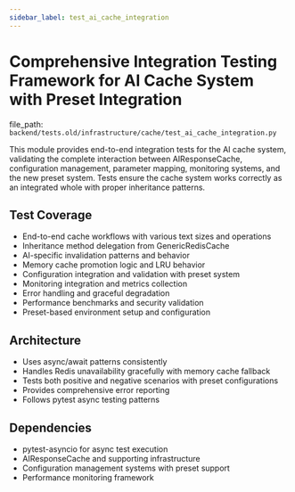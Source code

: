 ```yaml
---
sidebar_label: test_ai_cache_integration
---
```


# Comprehensive Integration Testing Framework for AI Cache System with Preset Integration

  file_path: `backend/tests.old/infrastructure/cache/test_ai_cache_integration.py`

This module provides end-to-end integration tests for the AI cache system,
validating the complete interaction between AIResponseCache, configuration management,
parameter mapping, monitoring systems, and the new preset system. Tests ensure the cache
system works correctly as an integrated whole with proper inheritance patterns.

## Test Coverage

- End-to-end cache workflows with various text sizes and operations
- Inheritance method delegation from GenericRedisCache
- AI-specific invalidation patterns and behavior
- Memory cache promotion logic and LRU behavior
- Configuration integration and validation with preset system
- Monitoring integration and metrics collection
- Error handling and graceful degradation
- Performance benchmarks and security validation
- Preset-based environment setup and configuration

## Architecture

- Uses async/await patterns consistently
- Handles Redis unavailability gracefully with memory cache fallback
- Tests both positive and negative scenarios with preset configurations
- Provides comprehensive error reporting
- Follows pytest async testing patterns

## Dependencies

- pytest-asyncio for async test execution
- AIResponseCache and supporting infrastructure
- Configuration management systems with preset support
- Performance monitoring framework
